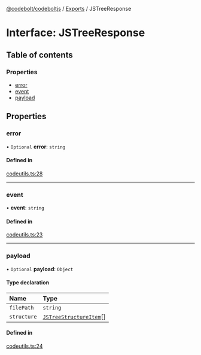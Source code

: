 [@codebolt/codeboltjs](../README.md) / [Exports](../modules.md) / JSTreeResponse

# Interface: JSTreeResponse

## Table of contents

### Properties

- [error](JSTreeResponse.md#error)
- [event](JSTreeResponse.md#event)
- [payload](JSTreeResponse.md#payload)

## Properties

### error

• `Optional` **error**: `string`

#### Defined in

[codeutils.ts:28](https://github.com/codeboltai/codeboltjs/blob/1ae9852f107cfee4a652d6d80c0a92c9344ec151/src/modules/codeutils.ts#L28)

___

### event

• **event**: `string`

#### Defined in

[codeutils.ts:23](https://github.com/codeboltai/codeboltjs/blob/1ae9852f107cfee4a652d6d80c0a92c9344ec151/src/modules/codeutils.ts#L23)

___

### payload

• `Optional` **payload**: `Object`

#### Type declaration

| Name | Type |
| :------ | :------ |
| `filePath` | `string` |
| `structure` | [`JSTreeStructureItem`](JSTreeStructureItem.md)[] |

#### Defined in

[codeutils.ts:24](https://github.com/codeboltai/codeboltjs/blob/1ae9852f107cfee4a652d6d80c0a92c9344ec151/src/modules/codeutils.ts#L24)
